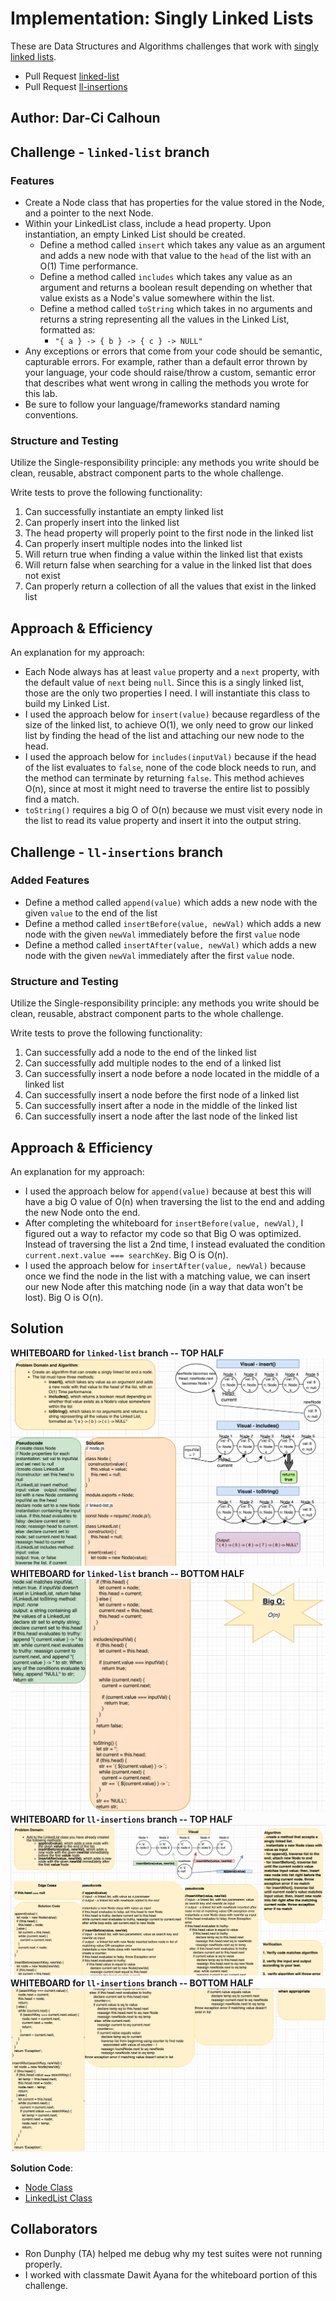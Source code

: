 # Implementation: Singly Linked Lists

These are Data Structures and Algorithms challenges that work with [singly linked lists](https://www.educative.io/edpresso/what-is-a-singly-linked-list).

- Pull Request [linked-list](https://github.com/dcalhoun286/data-structures-and-algorithms/pull/31)
- Pull Request [ll-insertions](https://github.com/dcalhoun286/data-structures-and-algorithms/pull/32)

## Author: Dar-Ci Calhoun

## Challenge - `linked-list` branch

### Features

- Create a Node class that has properties for the value stored in the Node, and a pointer to the next Node.
- Within your LinkedList class, include a head property. Upon instantiation, an empty Linked List should be created.
  - Define a method called `insert` which takes any value as an argument and adds a new node with that value to the `head` of the list with an O(1) Time performance.
  - Define a method called `includes` which takes any value as an argument and returns a boolean result depending on whether that value exists as a Node's value somewhere within the list.
  - Define a method called `toString` which takes in no arguments and returns a string representing all the values in the Linked List, formatted as:
    - `"{ a } -> { b } -> { c } -> NULL"`
- Any exceptions or errors that come from your code should be semantic, capturable errors. For example, rather than a default error thrown by your language, your code should raise/throw a custom, semantic error that describes what went wrong in calling the methods you wrote for this lab.
- Be sure to follow your language/frameworks standard naming conventions.

### Structure and Testing

Utilize the Single-responsibility principle: any methods you write should be clean, reusable, abstract component parts to the whole challenge.

Write tests to prove the following functionality:

1. Can successfully instantiate an empty linked list
1. Can properly insert into the linked list
1. The head property will properly point to the first node in the linked list
1. Can properly insert multiple nodes into the linked list
1. Will return true when finding a value within the linked list that exists
1. Will return false when searching for a value in the linked list that does not exist
1. Can properly return a collection of all the values that exist in the linked list

## Approach & Efficiency

An explanation for my approach:

- Each Node always has at least `value` property and a `next` property, with the default value of `next` being `null`. Since this is a singly linked list, those are the only two properties I need. I will instantiate this class to build my Linked List.
- I used the approach below for `insert(value)` because regardless of the size of the linked list, to achieve O(1), we only need to grow our linked list by finding the head of the list and attaching our new node to the head.
- I used the approach below for `includes(inputVal)` because if the head of the list evaluates to `false`, none of the code block needs to run, and the method can terminate by returning `false`. This method achieves O(n), since at most it might need to traverse the entire list to possibly find a match.
- `toString()` requires a big O of O(n) because we must visit every node in the list to read its value property and insert it into the output string.

## Challenge - `ll-insertions` branch

### Added Features

- Define a method called `append(value)` which adds a new node with the given `value` to the end of the list
- Define a method called `insertBefore(value, newVal)` which adds a new node with the given `newVal` immediately before the first `value` node
- Define a method called `insertAfter(value, newVal)` which adds a new node with the given `newVal` immediately after the first `value` node.

### Structure and Testing

Utilize the Single-responsibility principle: any methods you write should be clean, reusable, abstract component parts to the whole challenge.

Write tests to prove the following functionality:

1. Can successfully add a node to the end of the linked list
1. Can successfully add multiple nodes to the end of a linked list
1. Can successfully insert a node before a node located in the middle of a linked list
1. Can successfully insert a node before the first node of a linked list
1. Can successfully insert after a node in the middle of the linked list
1. Can successfully insert a node after the last node of the linked list

## Approach & Efficiency

An explanation for my approach:

- I used the approach below for `append(value)` because at best this will have a big O value of O(n) when traversing the list to the end and adding the new Node onto the end.
- After completing the whiteboard for `insertBefore(value, newVal)`, I figured out a way to refactor my code so that Big O was optimized. Instead of traversing the list a 2nd time, I instead evaluated the condition `current.next.value === searchKey`. Big O is O(n).
- I used the approach below for `insertAfter(value, newVal)` because once we find the node in the list with a matching value, we can insert our new Node after this matching node (in a way that data won't be lost). Big O is O(n).

## Solution

**WHITEBOARD for `linked-list` branch -- TOP HALF**
![whiteboard1-linked-list](./assets/linked-list1.png)
**WHITEBOARD for `linked-list` branch -- BOTTOM HALF**
![whiteboard2-linked-list](./assets/linked-list2.png)
**WHITEBOARD for `ll-insertions` branch -- TOP HALF**
![whiteboard1-ll-insertions](./assets/ll-insertions1.png)
**WHITEBOARD for `ll-insertions` branch -- BOTTOM HALF**
![whiteboard2-ll-insertions](./assets/ll-insertions2.png)

**Solution Code**:

- [Node Class](./lib/node.js)
- [LinkedList Class](./lib/linked-list.js)

## Collaborators

- Ron Dunphy (TA) helped me debug why my test suites were not running properly.
- I worked with classmate Dawit Ayana for the whiteboard portion of this challenge.
